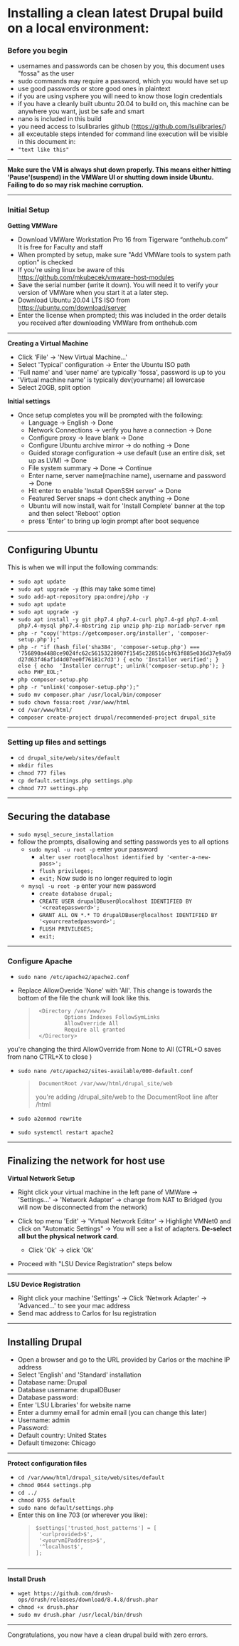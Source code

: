 # Installing a clean latest Drupal build on a local environment:

### Before you begin
  
  - usernames and passwords can be chosen by you, this document uses "fossa" as the user
  - sudo commands may require a password, which you would have set up 
  - use good passwords or store good ones in plaintext
  - if you are using vsphere you will need to know those login credentials
  - if you have a cleanly built ubuntu 20.04 to build on, this machine can be anywhere you want, just be safe and smart
  - nano is included in this build
  - you need access to lsulibraries github (https://github.com/lsulibraries/)
  - all exceutable steps intended for command line execution will be visible in this document in:
  - ```"text like this"```

---
 **Make sure the VM is always shut down properly. This means either hitting 'Pause'(suspend) in the VMWare UI or shutting down inside Ubuntu. Failing to do so may risk machine corruption.**

---

### Initial Setup
**Getting VMWare**
 - Download VMWare Workstation Pro 16 from Tigerware “onthehub.com” It is free for Faculty and staff 
 - When prompted by setup, make sure "Add VMWare tools to system path option" is checked 
 - If you're using linux be aware of this https://github.com/mkubecek/vmware-host-modules
 - Save the serial number (write it down). You will need it to verify your version of VMWare when you start it at a later step.
 - Download Ubuntu 20.04 LTS ISO from https://ubuntu.com/download/server 
 - Enter the license when prompted; this was included in the order details you received after downloading VMWare from onthehub.com

 ---
 **Creating a Virtual Machine**
 - Click 'File' &rightarrow; 'New Virtual Machine...'
 - Select 'Typical' configuration &rightarrow; Enter the Ubuntu ISO path
 - 'Full name' and 'user name' are typically 'fossa', password is up to you
 - 'Virtual machine name' is typically dev(yourname) all lowercase
 - Select 20GB, split option

 **Initial settings**
 - Once setup completes you will be prompted with the following:
    - Language &rightarrow;  English &rightarrow; Done
    - Network Connections  &rightarrow; verify you have a connection  &rightarrow; Done
    - Configure proxy  &rightarrow; leave blank  &rightarrow; Done
    - Configure Ubuntu archive mirror  &rightarrow; do nothing  &rightarrow;  Done
    - Guided storage configuration  &rightarrow; use default (use an entire disk, set up as LVM)  &rightarrow; Done
    - File system summary  &rightarrow; Done  &rightarrow; Continue
    - Enter name, server name(machine name), username and password  &rightarrow; Done
    - Hit enter to enable 'Install OpenSSH server'  &rightarrow; Done
    - Featured Server snaps  &rightarrow; dont check anything  &rightarrow; Done
    - Ubuntu will now install, wait for 'Install Complete' banner at the top and then select 'Reboot' option
    - press 'Enter' to bring up login prompt after boot sequence

---
## Configuring Ubuntu

This is when we will input the following commands:
- ```sudo apt update```
- ```sudo apt upgrade -y``` (this may take some time)
- ```sudo add-apt-repository ppa:ondrej/php -y```
- ```sudo apt update```
- ```sudo apt upgrade -y```
- ```sudo apt install -y git php7.4 php7.4-curl php7.4-gd php7.4-xml php7.4-mysql php7.4-mbstring zip unzip php-zip mariadb-server npm```
- ```php -r "copy('https://getcomposer.org/installer', 'composer-setup.php');"```
- ```php -r "if (hash_file('sha384', 'composer-setup.php') === '756890a4488ce9024fc62c56153228907f1545c228516cbf63f885e036d37e9a59d27d63f46af1d4d07ee0f76181c7d3') { echo 'Installer verified'; } else { echo  'Installer corrupt'; unlink('composer-setup.php'); } echo PHP_EOL;"```
- ```php composer-setup.php```
- ```php -r "unlink('composer-setup.php');"```
- ```sudo mv composer.phar /usr/local/bin/composer```
- ```sudo chown fossa:root /var/www/html```
- ```cd /var/www/html/```
- ```composer create-project drupal/recommended-project drupal_site```

---
### Setting up files and settings
- ```cd drupal_site/web/sites/default```
- ```mkdir files```
- ```chmod 777 files```
- ```cp default.settings.php settings.php```
- ```chmod 777 settings.php```

---
## Securing the database
- ```sudo mysql_secure_installation```
- follow the prompts, disallowing and setting passwords yes to all options
  - ```sudo mysql -u root -p``` enter your password
    - ```alter user root@localhost identified by '<enter-a-new-pass>';```
    - ```flush privileges;```
    - ```exit;``` Now sudo is no longer required to login
  - ```mysql -u root -p``` enter your new password
    - ```create database drupal;```
    - ```CREATE USER drupalDBuser@localhost IDENTIFIED BY '<createpassword>';```
    - ```GRANT ALL ON *.* TO drupalDBuser@localhost IDENTIFIED BY '<yourcreatedpassword>';```
    - ```FLUSH PRIVILEGES;```
    - ```exit;```

---
### Configure Apache

- ```sudo nano /etc/apache2/apache2.conf```

- Replace AllowOveride 'None' with 'All'. This change is towards the bottom of the file the chunk will look like this. 
 
  >```
  >  <Directory /var/www/>
  >          Options Indexes FollowSymLinks
  >          AllowOverride All
  >          Require all granted
  >  </Directory>
  >```

you're changing the third AllowOverride from None to All (CTRL+O saves from nano CTRL+X to close )

- ```sudo nano /etc/apache2/sites-available/000-default.conf```

  >```
  >  DocumentRoot /var/www/html/drupal_site/web
  >```
  > you're adding /drupal_site/web to the DocumentRoot line after /html

- ```sudo a2enmod rewrite```
- ```sudo systemctl restart apache2``` 


---
## Finalizing the network for host use
 **Virtual Network Setup**
 - Right click your virtual machine in the left pane of VMWare  &rightarrow; 'Settings...' &rightarrow; 'Network Adapter'  &rightarrow; change from NAT to Bridged (you will now be disconnected from the network)
 - Click top menu 'Edit' -> 'Virtual Network Editor' -> Highlight VMNet0 and click on "Automatic Settings" -> You will see a list of adapters. **De-select all but the physical network card**. 
    - Click 'Ok' -> click 'Ok' 
  
 - Proceed with "LSU Device Registration" steps below

---
 **LSU Device Registration**
  - Right click your machine 'Settings' &rightarrow; Click 'Network Adapter' &rightarrow; 'Advanced...' to see your mac address
  - Send mac address to Carlos for lsu registration

---
## Installing Drupal
- Open a browser and go to the URL provided by Carlos or the machine IP address
- Select 'English' and 'Standard' installation
- Database name: Drupal
- Database username: drupalDBuser
- Database password: <password you set earlier>
- Enter 'LSU Libraries' for website name
- Enter a dummy email for admin email (you can change this later)
- Username: admin
- Password: <new password>
- Default country: United States
- Default timezone: Chicago

---
**Protect configuration files**
- ```cd /var/www/html/drupal_site/web/sites/default```
- ```chmod 0644 settings.php``` 
- ```cd ../```
- ```chmod 0755 default```
- ```sudo nano default/settings.php```
- Enter this on line 703 (or wherever you like):
  > ```
  >$settings['trusted_host_patterns'] = [
  >  '<urlprovided>$',
  >  '<yourvmIPaddress>$',
  >  '^localhost$',
  >];
  ```
---
**Install Drush**
- ```wget https://github.com/drush-ops/drush/releases/download/8.4.8/drush.phar```
- ```chmod +x drush.phar```
- ```sudo mv drush.phar /usr/local/bin/drush```

---
Congratulations, you now have a clean drupal build with zero errors.
